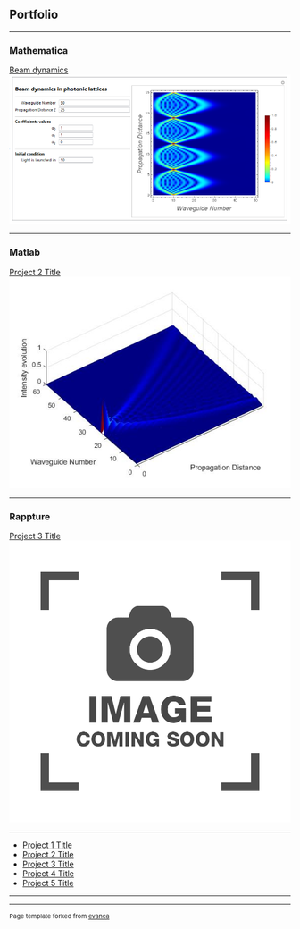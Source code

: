 ## Portfolio

---

### Mathematica

[Beam dynamics](/sample_page)
<img src="images/beam dynamics.png?raw=true"/>

---

### Matlab

[Project 2 Title](/pdf/sample_presentation.pdf)
<img src="images/matlab.jpg?raw=true"/>

---
### Rappture
[Project 3 Title](http://example.com/)
<img src="images/image-coming-soon-placeholder.png?raw=true"/>

---


- [Project 1 Title](http://example.com/)
- [Project 2 Title](http://example.com/)
- [Project 3 Title](http://example.com/)
- [Project 4 Title](http://example.com/)
- [Project 5 Title](http://example.com/)

---




---
<p style="font-size:11px">Page template forked from <a href="https://github.com/evanca/quick-portfolio">evanca</a></p>
<!-- Remove above link if you don't want to attibute -->
